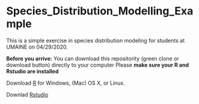 # Species_Distribution_Modelling_Example
This is a simple exercise in species distribution modeling for students at UMAINE on 04/29/2020. 

**Before you arrive:** You can download this repositority (green clone or download button) directly to your computer
Please **make sure your R and Rstudio are installed**

Download [R](http://archive.linux.duke.edu/cran/) for Windows, (Mac) OS X, or Linux.

Downlad [Rstudio](https://rstudio.com/products/rstudio/download/#download) 

